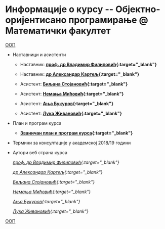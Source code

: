 # Информације о курсу -- Објектно-оријентисано програмирање @ Математички факултет 

[ООП](../README.md)

* Наставници и асистенти  

  * Наставник: **[проф. др Владимир Филиповић](https://vladofilipovic.github.io/index-en.html){:target="_blank"}**

  * Наставник: **[др Александар Картељ](http://poincare.matf.bg.ac.rs/~kartelj/){:target="_blank"}**

  * Асистент: **[Биљана Стојановић](http://poincare.matf.bg.ac.rs/~biljana/){:target="_blank"}**

  * Асистент: **[Немања Мићовић](http://poincare.matf.bg.ac.rs/~nemanja_micovic/){:target="_blank"}**

  * Асистент: **[Ања Букуров](http://poincare.matf.bg.ac.rs/~anja_bukurov/){:target="_blank"}**

  * Асистент: **[Лука Живановић](http://poincare.matf.bg.ac.rs/~luka_zivanovic/){:target="_blank"}**

* План и програм курса

  * **[Званичан план и програм курса](P102_-_Objektno_orijentisano_programiranje.pdf){:target="_blank"}**

* Термини за консултације у академској 2018/19 години

* Аутори веб страна курса

  *[проф. др Владимир Филиповић](https://vladofilipovic.github.io/index-en.html){:target="_blank"}*

  *[др Александар Картељ](http://poincare.matf.bg.ac.rs/~kartelj/){:target="_blank"}*

  *[Биљана Стојановић](http://poincare.matf.bg.ac.rs/~biljana/){:target="_blank"}*

  *[Немања Мићовић](http://poincare.matf.bg.ac.rs/~nemanja_micovic/){:target="_blank"}*

  *[Ања Букуров](http://poincare.matf.bg.ac.rs/~anja_bukurov/){:target="_blank"}*

  *[Лука Живановић](http://poincare.matf.bg.ac.rs/~luka_zivanovic/){:target="_blank"}*

[ООП](../README.md)  